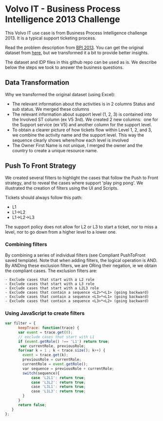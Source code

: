 # Volvo IT - Business Process Intelligence 2013 Challenge
This Volvo IT use case is from Business Process Intelligence challenge 2013. It is a typical support ticketing process.

Read the problem description from [BPI 2013](https://www.win.tue.nl/bpi/doku.php?id=2013:challenge&redirect=1id=2013/challenge).
You can get the original dataset from [here](https://www.win.tue.nl/bpi/lib/exe/fetch.php?media=2013:csv_files.zip), but we transformed it a bit to provide better insights.

The dataset and IDP files in this github repo can be used as is.
We describe below the steps we took to answer the business questions.

## Data Transformation
Why we transformed the original dataset (using Excel):
* The relevant information about the activities is in 2 columns Status and sub status. We merged these columns
* The relevant information about support level (1, 2, 3) is contained into the Involved ST column (ex V5 3rd). We created 2 new columns:  one for the Support service (ex V5) and another column for the support level.
* To obtain a clearer picture of how tickets flow within Level 1, 2, and 3, we combine the activity name and the support level. This way the sequence clearly shows where/how each level is involved
* The Owner First Name is not unique, I merged the owner and the country to create a unique resource name.

## Push To Front Strategy
We created several filters to highlight the cases that follow the Push to Front strategy, and to reveal the cases where support 'play ping pong'. We illustrated the creation of filters using the UI and Scripts.

Tickets should always follow this path: 
- L1
- L1->L2
- L1->L2->L3

The support policy does not allow for L2 or L3 to start a ticket, nor to miss a level, nor to go down from a higher level to a lower one.


### Combining filters
By combining a series of individual filters (see Compliant PushToFront saved template). Note that when adding filters, the logical operation is AND. By ANDing these exclusion filters, we are ORing their negation, ie we obtain the compliant cases. The exclusion filters are:
```
- Exclude cases that start with a L2 role
- Exclude cases that start with a L3 role
- Exclude cases that start with a L2L3 role
- Exclude cases that contain a sequence <L2>*<L1> (going backward)
- Exclude cases that contain a sequence <L3>*<L1> (going backward)
- Exclude cases that contain a sequence <L3>*<L2> (going backward)
```

### Using JavaScript to create filters

```javascript
var filter = {
      keepTrace: function(trace) {
      var event = trace.get(0);
      // exclude cases that start with L1
      if (event.getRole() !== 'L1') return true;
       var currentRole, previousRole;
      for(var k = 1 ; k < trace.size(); k++) {
        event = trace.get(k);
        previousRole = currentRole;
        currentRole = event.getRole();
        var sequence = previousRole + currentRole;
        switch(sequence){
            case 'L2L1': return true;
            case 'L3L2': return true;
            case 'L3L1': return true;
            case 'L1L3': return true;
        }
      }
      return false;
   }
};
```
